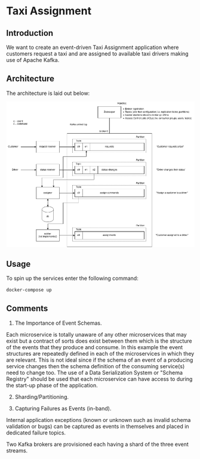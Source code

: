 # Taxi Assignment

## Introduction

We want to create an event-driven Taxi Assignment application where customers 
request a taxi and are assigned to available taxi drivers making use of Apache Kafka.

## Architecture

The architecture is laid out below:

![alt text][architecture]

## Usage

To spin up the services enter the following command:

```bash
docker-compose up
```

## Comments

1. The Importance of Event Schemas.

Each microservice is totally unaware of any other microservices that may exist but a 
contract of sorts does exist between them which is the structure of the events that 
they produce and consume. In this example the event structures are repeatedly defined in each 
of the microservices in which they are relevant. This is not ideal since if the schema of 
an event of a producing service changes then the schema definition of the consuming
service(s) need to change too. The use of a Data Serialization System or "Schema Registry"
should be used that each microservice can have access to during the start-up phase
of the application.

2. Sharding/Partitioning.

3. Capturing Failures as Events (in-band).

Internal application exceptions (known or unknown such as invalid schema validation or bugs) 
can be captured as events in themselves and placed in dedicated failure topics.


Two Kafka brokers are provisioned each having a shard of the three event streams.

[architecture]: docs/taxi-assignment.png "architecture"
